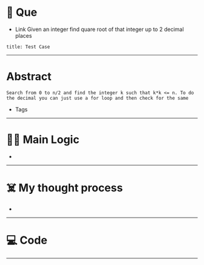 # 🧩 Que
- Link
Given an integer find quare root of that integer up to 2 decimal places
```ad-question
title: Test Case

```

---
# Abstract
```ad-abstract
Search from 0 to n/2 and find the integer k such that k*k <= n. To do the decimal you can just use a for loop and then check for the same
```

- Tags 
--- 
# 🕵️‍♂️ Main Logic
- 

---
# ☠️ My thought process
- 
---

# 💻 Code

---
